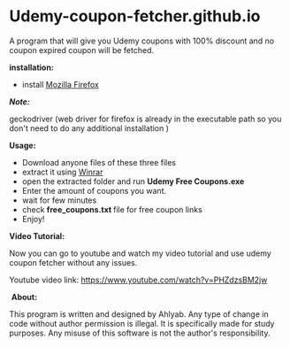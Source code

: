 # Udemy-coupon-fetcher.github.io
A program that will give you Udemy coupons with 100% discount and no coupon expired coupon will be fetched.
<p><strong>installation:</strong></p>
<ul>
<li>install <a href="https://www.mozilla.org/en-US/" target="_blank" rel="noopener">Mozilla</a><a href="https://www.mozilla.org/en-US/" target="_blank" rel="noopener"> Firefox</a></li>
</ul>
<p><em><strong>Note:</strong></em></p>
<p>geckodriver (web driver for firefox is already in the executable path so you don't need to do any additional installation )</p>
<p><strong>Usage:</strong></p>
<ul>
<li>Download anyone files of these three files</li>
<li>extract it using <a href="https://www.win-rar.com/download.html?&amp;L=0" target="_blank" rel="noopener">Winrar</a></li>
<li>open the extracted folder and run&nbsp;<strong>Udemy Free Coupons.exe</strong></li>
<li>Enter the amount of coupons you want.</li>
<li>wait for few minutes&nbsp;</li>
<li>check&nbsp;<strong>free_coupons.txt&nbsp;</strong>file for free coupon links</li>
<li>Enjoy!</li>
</ul>
<p><strong>Video Tutorial:</strong></p>
<p> Now you can go to youtube and watch my video tutorial and use udemy coupon fetcher without any issues.</p>
<p>Youtube video link:&nbsp;<a href="https://www.youtube.com/watch?v=PHZdzsBM2jw">https://www.youtube.com/watch?v=PHZdzsBM2jw</a></p>
<p>&nbsp;<strong>About:</strong></p>
<p>This program is written and designed by Ahlyab. Any type of change in code without author permission is illegal. It is specifically made for study purposes. Any misuse of this software is not the author's responsibility.</p>
